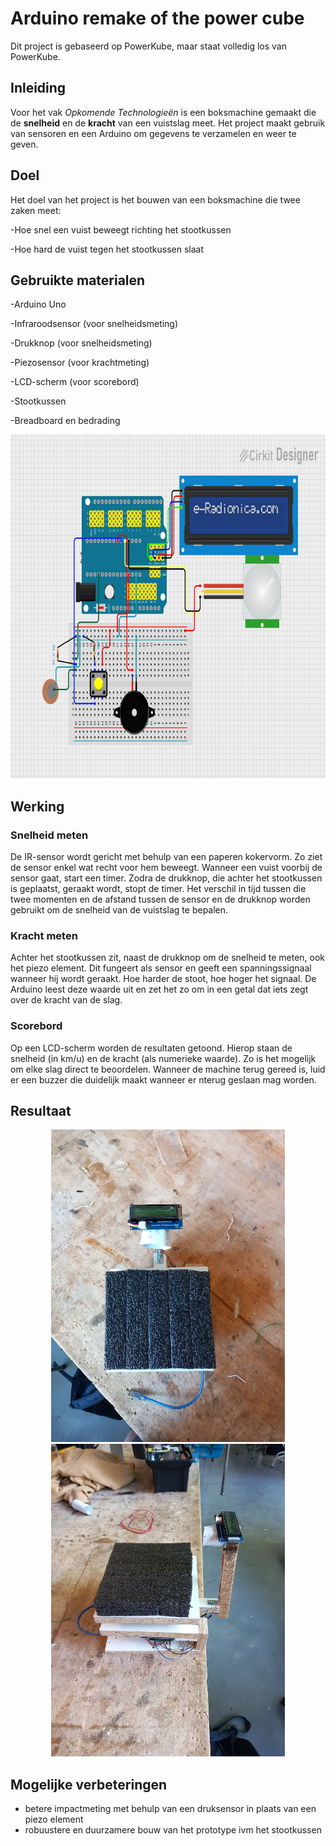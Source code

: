 # Arduino remake of the power cube 
 
Dit project is gebaseerd op PowerKube, maar staat volledig los van PowerKube.

## Inleiding

Voor het vak *Opkomende Technologieën* is een boksmachine gemaakt die de **snelheid** en de **kracht** van een vuistslag meet. Het project maakt gebruik van sensoren en een Arduino om gegevens te verzamelen en weer te geven.

## Doel

Het doel van het project is het bouwen van een boksmachine die twee zaken meet:

-Hoe snel een vuist beweegt richting het stootkussen

-Hoe hard de vuist tegen het stootkussen slaat

## Gebruikte materialen

-Arduino Uno

-Infraroodsensor (voor snelheidsmeting)

-Drukknop (voor snelheidsmeting)

-Piezosensor (voor krachtmeting)

-LCD-scherm (voor scorebord)

-Stootkussen

-Breadboard en bedrading

<p align="center">
  <img src="Images/bedradingsschema.jpeg" height="550px">
</p>

## Werking

### Snelheid meten
De IR-sensor wordt gericht met behulp van een paperen kokervorm. Zo ziet de sensor enkel wat recht voor hem beweegt. Wanneer een vuist voorbij de sensor gaat, start een timer. Zodra de drukknop, die achter het stootkussen is geplaatst, geraakt wordt, stopt de timer. Het verschil in tijd tussen die twee momenten en de afstand tussen de sensor en de drukknop worden gebruikt om de snelheid van de vuistslag te bepalen.

### Kracht meten
Achter het stootkussen zit, naast de drukknop om de snelheid te meten, ook het piezo element. Dit fungeert als sensor en geeft een spanningssignaal wanneer hij wordt geraakt. Hoe harder de stoot, hoe hoger het signaal. De Arduino leest deze waarde uit en zet het zo om in een getal dat iets zegt over de kracht van de slag.

### Scorebord
Op een LCD-scherm worden de resultaten getoond. Hierop staan de snelheid (in km/u) en de kracht (als numerieke waarde). Zo is het mogelijk om elke slag direct te beoordelen. Wanneer de machine terug gereed is, luid er een buzzer die duidelijk maakt wanneer er nterug geslaan mag worden.

## Resultaat

<p align="center">
  <img src="Images/VA_volledig.jpg" height="500px">
  <img src="Images/Vol_opstellilng_gemonteerd.jpg" height="500px">
</p>

## Mogelijke verbeteringen
- betere impactmeting met behulp van een druksensor in plaats van een piezo element
- robuustere en duurzamere bouw van het prototype ivm het stootkussen


